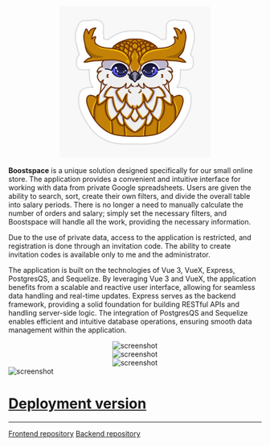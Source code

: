 <div align="center">
<img src="./src/assets/img/default_ava.jpg" alt="logo" width="300">
</div>

**Boostspace** is a unique solution designed specifically for our small online store. The application provides a convenient and intuitive interface for working with data from private Google spreadsheets. Users are given the ability to search, sort, create their own filters, and divide the overall table into salary periods. There is no longer a need to manually calculate the number of orders and salary; simply set the necessary filters, and Boostspace will handle all the work, providing the necessary information.

Due to the use of private data, access to the application is restricted, and registration is done through an invitation code. The ability to create invitation codes is available only to me and the administrator.

The application is built on the technologies of Vue 3, VueX, Express, PostgresQS, and Sequelize. By leveraging Vue 3 and VueX, the application benefits from a scalable and reactive user interface, allowing for seamless data handling and real-time updates. Express serves as the backend framework, providing a solid foundation for building RESTful APIs and handling server-side logic. The integration of PostgresQS and Sequelize enables efficient and intuitive database operations, ensuring smooth data management within the application.

<div align="center">
<img src="https://media.discordapp.net/attachments/410547970505703436/1121408600892522566/image.png?width=1133&height=552" alt="screenshot" >
</div>
<div align="center">
<img src="https://media.discordapp.net/attachments/410547970505703436/1121408644106424410/image.png?width=1133&height=553" alt="screenshot" >
</div>
<div align="center">
<img src="https://media.discordapp.net/attachments/410547970505703436/1121408703359373444/image.png?width=1133&height=559" alt="screenshot" >
</div>
<img src="https://media.discordapp.net/attachments/410547970505703436/1121410609628585994/ezgif-4-6750284817.gif" alt="screenshot" >
</div>

# [Deployment version](https://boostspace.onrender.com/)

---

[Frontend repository](https://github.com/ValeryGusso/Boostspace-v2.0-client)
[Backend repository](https://github.com/ValeryGusso/Boostspace-v2.0-server)
